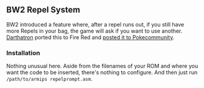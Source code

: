 ## BW2 Repel System

BW2 introduced a feature where, after a repel runs out, if you still have more Repels in your bag, the game will ask if you want to use another. [Darthatron](https://www.pokecommunity.com/member.php?u=20926) ported this to Fire Red and [posted it to Pokecommunity](https://www.pokecommunity.com/showpost.php?p=7394253&postcount=1).

### Installation

Nothing unusual here. Aside from the filenames of your ROM and where you want the code to be inserted, there's nothing to configure. And then just run `/path/to/armips repelprompt.asm`.